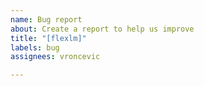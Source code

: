 ```yaml
---
name: Bug report
about: Create a report to help us improve
title: "[flexlm]"
labels: bug
assignees: vroncevic

---
```



